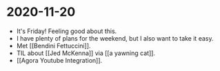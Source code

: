 # 2020-11-20

- It's Friday! Feeling good about this.
- I have plenty of plans for the weekend, but I also want to take it easy.
- Met [[Bendini Fettuccini]].
- TIL about [[Jed McKenna]] via [[a yawning cat]].
- [[Agora Youtube Integration]].

[//begin]: # "Autogenerated link references for markdown compatibility"
[bendini-fettuccini]: ../bendini-fettuccini "Bendini Fettuccini"
[jed-mckenna]: ../jed-mckenna "Jed McKenna"
[a-yawning-cat]: ../a-yawning-cat "A Yawning Cat"
[agora-youtube-integration]: ../agora-youtube-integration "Agora Youtube Integration"
[//end]: # "Autogenerated link references"